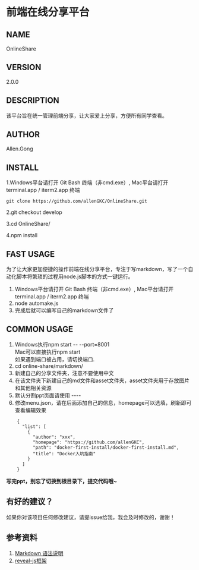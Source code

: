 前端在线分享平台
==============================
## NAME
OnlineShare

## VERSION
2.0.0

## DESCRIPTION
该平台旨在统一管理前端分享，让大家爱上分享，方便所有同学查看。

## AUTHOR
Allen.Gong

## INSTALL

1.Windows平台请打开 Git Bash 终端（非cmd.exe）,  Mac平台请打开 terminal.app / iterm2.app 终端  

```
git clone https://github.com/allenGKC/OnlineShare.git

```

2.git checkout develop

3.cd OnlineShare/

4.npm install

## FAST USAGE

为了让大家更加便捷的操作前端在线分享平台，专注于写markdown，写了一个自动化脚本将繁琐的过程用node.js脚本的方式一键运行。

1. Windows平台请打开 Git Bash 终端（非cmd.exe）, Mac平台请打开 terminal.app / iterm2.app 终端
2. node automake.js
3. 完成后就可以编写自己的markdown文件了

## COMMON USAGE

1. Windows执行npm start -- --port=8001<br>
   Mac可以直接执行npm start<br>
   如果遇到端口被占用，请切换端口.
2. cd online-share/markdown/ 
3. 新建自己的分享文件夹，注意不要使用中文
4. 在该文件夹下新建自己的md文件和asset文件夹，asset文件夹用于存放图片和其他相关资源
5. 默认分割ppt页面请使用 ----
6. 修改menu.json，请在后面添加自己的信息，homepage可以选填，刷新即可查看编辑效果

```
	{
	  "list": [
	    {
	      "author": "xxx",
	      "homepage": "https://github.com/allenGKC",
	      "path": "docker-first-install/docker-first-install.md",
	      "title": "Docker入坑指南"
	    }
	  ]
	}

```

<strong>写完ppt，别忘了切换到根目录下，提交代码哦~</strong>

## 有好的建议？
如果你对该项目任何修改建议，请提issue给我，我会及时修改的，谢谢！

## 参考资料
1. [Markdown 语法说明](http://www.appinn.com/markdown/) 
2. [reveal-js框架](http://lab.hakim.se/reveal-js/#/)

